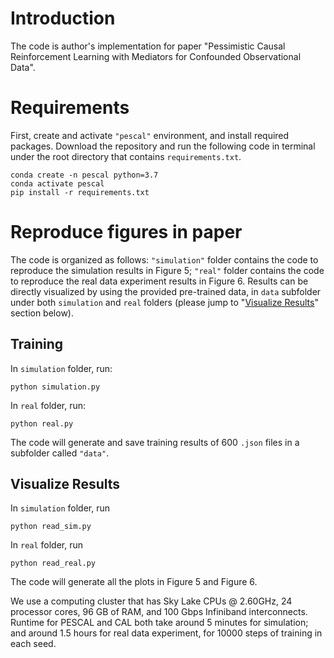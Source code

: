 # Introduction

The code is author's implementation for paper "Pessimistic Causal Reinforcement Learning with Mediators for Confounded Observational Data".

# Requirements
First, create and activate `"pescal"` environment, and install required packages. Download the repository and run the following code in terminal under the root directory that contains `requirements.txt`.

```
conda create -n pescal python=3.7
conda activate pescal
pip install -r requirements.txt
```

# Reproduce figures in paper

The code is organized as follows: `"simulation"` folder contains the code to reproduce the simulation results in Figure 5; `"real"` folder contains the code to reproduce the real data experiment results in Figure 6. Results can be directly visualized by using the provided pre-trained data, in `data` subfolder under both `simulation` and `real` folders (please jump to "[Visualize Results](#visualize-results)" section below).

## Training
In `simulation` folder, run:
```
python simulation.py
```
In `real` folder, run:
```
python real.py
```
The code will generate and save training results of 600 `.json` files in a subfolder called `"data"`.

## Visualize Results

In `simulation` folder, run
```
python read_sim.py
```
In `real` folder, run 
```
python read_real.py
```
The code will generate all the plots in Figure 5 and Figure 6.

We use a computing cluster that has Sky Lake CPUs @ 2.60GHz, 24 processor cores, 96 GB of RAM, and 100 Gbps Infiniband interconnects. Runtime for PESCAL and CAL both take around 5 minutes for simulation; and around 1.5 hours for real data experiment, for 10000 steps of training in each seed.
